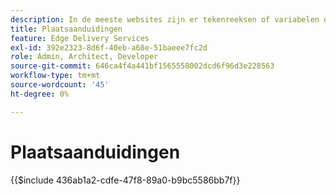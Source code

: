 ```yaml
---
description: In de meeste websites zijn er tekenreeksen of variabelen die op de hele site worden gebruikt. Vooral op sites die meerdere talen moeten ondersteunen, is het geen goed idee om dergelijke waarden te coderen. In plaats daarvan kunnen plaatsaanduidingen centraal worden gebruikt en beheerd.
title: Plaatsaanduidingen
feature: Edge Delivery Services
exl-id: 392e2323-8d6f-40eb-a68e-51baeee7fc2d
role: Admin, Architect, Developer
source-git-commit: 646ca4f4a441bf1565558002dcd6f96d3e228563
workflow-type: tm+mt
source-wordcount: '45'
ht-degree: 0%

---
```


# Plaatsaanduidingen

{{$include 436ab1a2-cdfe-47f8-89a0-b9bc5586bb7f}}

